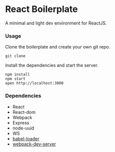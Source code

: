 React Boilerplate
=====================

A minimal and light dev environment for ReactJS.

### Usage

Clone the boilerplate and create your own git repo.

```
git clone 

```

Install the dependencies and start the server.

```
npm install
npm start
open http://localhost:3000

```

### Dependencies

* React
* React-dom
* Webpack
* Express
* node-uuid
* WS
* [babel-loader](https://github.com/babel/babel-loader)
* [webpack-dev-server](https://github.com/webpack/webpack-dev-server)
